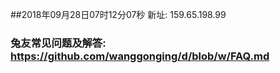 ##2018年09月28日07时12分07秒 新址: 159.65.198.99
### 兔友常见问题及解答: https://github.com/wanggonging/d/blob/w/FAQ.md
